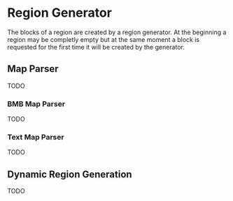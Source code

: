 # Region Generator

The blocks of a region are created by a region generator. At the beginning a region may be completly empty but at the same moment a block is requested for the first time it will be created by the generator.

## Map Parser

TODO

### BMB Map Parser

TODO

### Text Map Parser

TODO

## Dynamic Region Generation

TODO